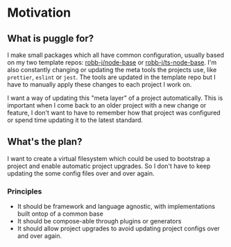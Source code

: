 # Motivation

## What is puggle for?

I make small packages which all have common configuration, usually based on my two template repos:
[robb-j/node-base](https://github.com/robb-j/node-base/)
or [robb-j/ts-node-base](https://github.com/robb-j/ts-node-base/).
I'm also constantly changing or updating the meta tools the projects use, like `prettier`, `eslint` or `jest`.
The tools are updated in the template repo but I have to manually apply these changes to each project I work on.

I want a way of updating this "meta layer" of a project automatically.
This is important when I come back to an older project with a new change or feature,
I don't want to have to remember how that project was configured or spend time updating it to the latest standard.

## What's the plan?

I want to create a virtual filesystem which could be used to bootstrap a project and enable automatic project upgrades.
So I don't have to keep updating the some config files over and over again.

### Principles

- It should be framework and language agnostic, with implementations built ontop of a common base
- It should be compose-able through plugins or generators
- It should allow project upgrades to avoid updating project configs over and over again.

